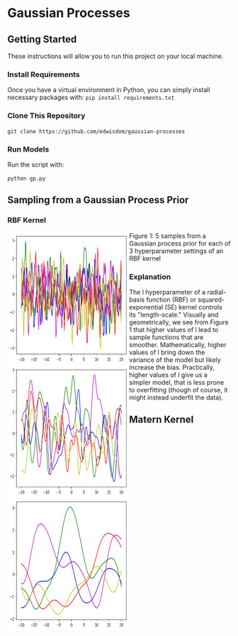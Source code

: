 # Gaussian Processes

## Getting Started

These instructions will allow you to run this project on your local machine.

### Install Requirements

Once you have a virtual environment in Python, you can simply install necessary packages with: `pip install requirements.txt`

### Clone This Repository

```
git clone https://github.com/edwisdom/gaussian-processes
```

### Run Models

Run the script with:

```
python gp.py
```

## Sampling from a Gaussian Process Prior

### RBF Kernel

<img align="left" width="275" height="300" src="https://github.com/edwisdom/gaussian-processes/blob/master/gp_plot_1.png">
<img align="left" width="275" height="300" src="https://github.com/edwisdom/gaussian-processes/blob/master/gp_plot_2.png">
<img align="left" width="275" height="300" src="https://github.com/edwisdom/gaussian-processes/blob/master/gp_plot_3.png">


Figure 1: 5 samples from a Gaussian process prior for each of 3 hyperparameter settings of an RBF kernel

### Explanation

The l hyperparameter of a radial-basis function (RBF) or squared-exponential (SE) kernel controls its "length-scale." Visually and geometrically, we see from Figure 1 that higher values of l lead to sample functions that are smoother. Mathematically, higher values of l bring down the variance of the model but likely increase the bias. Practically, higher values of $l$ give us a simpler model, that is less prone to overfitting (though of course, it might instead underfit the data).

## Matern Kernel




